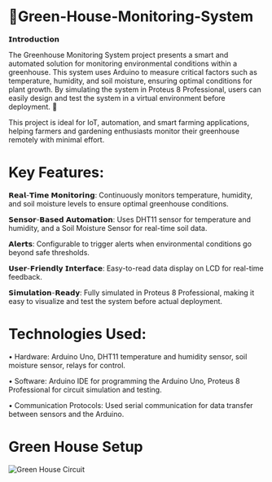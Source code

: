 # 🌿Green-House-Monitoring-System

𝗜𝗻𝘁𝗿𝗼𝗱𝘂𝗰𝘁𝗶𝗼𝗻

The Greenhouse Monitoring System project presents a smart and automated solution for monitoring environmental conditions within a greenhouse. This system uses Arduino to measure critical factors such as temperature, humidity, and soil moisture, ensuring optimal conditions for plant growth. By simulating the system in Proteus 8 Professional, users can easily design and test the system in a virtual environment before deployment. 🌱

This project is ideal for IoT, automation, and smart farming applications, helping farmers and gardening enthusiasts monitor their greenhouse remotely with minimal effort.

# Key Features:
𝗥𝗲𝗮𝗹-𝗧𝗶𝗺𝗲 𝗠𝗼𝗻𝗶𝘁𝗼𝗿𝗶𝗻𝗴: Continuously monitors temperature, humidity, and soil moisture levels to ensure optimal greenhouse conditions.

𝗦𝗲𝗻𝘀𝗼𝗿-𝗕𝗮𝘀𝗲𝗱 𝗔𝘂𝘁𝗼𝗺𝗮𝘁𝗶𝗼𝗻: Uses DHT11 sensor for temperature and humidity, and a Soil Moisture Sensor for real-time soil data.

𝗔𝗹𝗲𝗿𝘁𝘀: Configurable to trigger alerts when environmental conditions go beyond safe thresholds.

𝗨𝘀𝗲𝗿-𝗙𝗿𝗶𝗲𝗻𝗱𝗹𝘆 𝗜𝗻𝘁𝗲𝗿𝗳𝗮𝗰𝗲: Easy-to-read data display on LCD for real-time feedback.

𝗦𝗶𝗺𝘂𝗹𝗮𝘁𝗶𝗼𝗻-𝗥𝗲𝗮𝗱𝘆: Fully simulated in Proteus 8 Professional, making it easy to visualize and test the system before actual deployment.

 # Technologies Used:
• Hardware: Arduino Uno, DHT11 temperature and humidity sensor, soil moisture sensor, relays for control.

• Software: Arduino IDE for programming the Arduino Uno, Proteus 8 Professional for circuit simulation and testing.

• Communication Protocols: Used serial communication for data transfer between sensors and the Arduino.

# Green House  Setup
![Green House Circuit](https://github.com/user-attachments/assets/6c9e453d-3003-4c1a-bb94-ed880861afc4)
